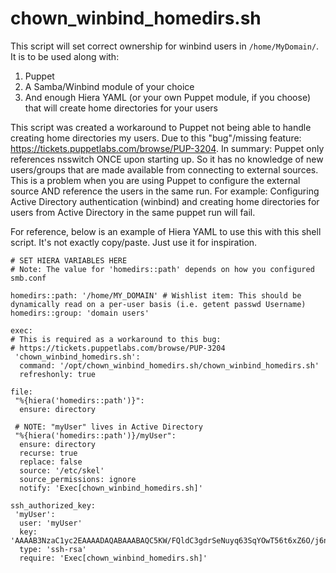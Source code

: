 chown_winbind_homedirs.sh
=========================

This script will set correct ownership for winbind users in ``/home/MyDomain/``. It is to be used along with:

  1. Puppet
  2. A Samba/Winbind module of your choice
  3. And enough Hiera YAML (or your own Puppet module, if you choose) that will create home directories for your users

This script was created a workaround to Puppet not being able to handle creating home directories my users. Due to this "bug"/missing feature: https://tickets.puppetlabs.com/browse/PUP-3204. In summary: Puppet only references nsswitch ONCE upon starting up. So it has no knowledge of new users/groups that are made available from connecting to external sources. This is a problem when you are using Puppet to configure the external source AND reference the users in the same run. For example: Configuring Active Directory authentication (winbind) and creating home directories for users from Active Directory in the same puppet run will fail.

For reference, below is an example of Hiera YAML to use this with this shell script. It's not exactly copy/paste. Just use it for inspiration.

```
# SET HIERA VARIABLES HERE
# Note: The value for 'homedirs::path' depends on how you configured smb.conf

homedirs::path: '/home/MY_DOMAIN' # Wishlist item: This should be dynamically read on a per-user basis (i.e. getent passwd Username)
homedirs::group: 'domain users'
```

```
exec:
# This is required as a workaround to this bug:
# https://tickets.puppetlabs.com/browse/PUP-3204 
 'chown_winbind_homedirs.sh':
  command: '/opt/chown_winbind_homedirs.sh/chown_winbind_homedirs.sh'
  refreshonly: true
```

```
file:
 "%{hiera('homedirs::path')}":
  ensure: directory
  
 # NOTE: "myUser" lives in Active Directory
 "%{hiera('homedirs::path')}/myUser":
  ensure: directory
  recurse: true
  replace: false
  source: '/etc/skel'
  source_permissions: ignore
  notify: 'Exec[chown_winbind_homedirs.sh]'
```

```
ssh_authorized_key:
 'myUser':
  user: 'myUser'
  key: 'AAAAB3NzaC1yc2EAAAADAQABAAABAQC5KW/FQldC3gdrSeNuyq63SqYOwT56t6xZ6O/j6n6CPnVFQfuvzWQIf1lyV22SxS2FNI7R0fInhmjVaCx4Gwx3Iouh7vY6ABD4u4X'
  type: 'ssh-rsa'
  require: 'Exec[chown_winbind_homedirs.sh]'
```
